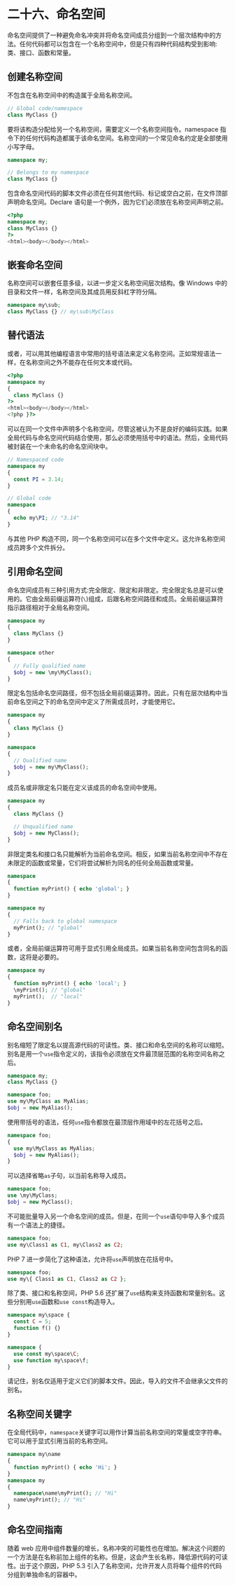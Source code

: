 # 二十六、命名空间

命名空间提供了一种避免命名冲突并将命名空间成员分组到一个层次结构中的方法。任何代码都可以包含在一个名称空间中，但是只有四种代码结构受到影响:类、接口、函数和常量。

## 创建名称空间

不包含在名称空间中的构造属于全局名称空间。

```php
// Global code/namespace
class MyClass {}

```

要将该构造分配给另一个名称空间，需要定义一个名称空间指令。namespace 指令下的任何代码构造都属于该命名空间。名称空间的一个常见命名约定是全部使用小写字母。

```php
namespace my;

// Belongs to my namespace
class MyClass {}

```

包含命名空间代码的脚本文件必须在任何其他代码、标记或空白之前，在文件顶部声明命名空间。Declare 语句是一个例外，因为它们必须放在名称空间声明之前。

```php
<?php
namespace my;
class MyClass {}
?>
<html><body></body></html>

```

## 嵌套命名空间

名称空间可以嵌套任意多级，以进一步定义名称空间层次结构。像 Windows 中的目录和文件一样，名称空间及其成员用反斜杠字符分隔。

```php
namespace my\sub;
class MyClass {} // my\sub\MyClass

```

## 替代语法

或者，可以用其他编程语言中常用的括号语法来定义名称空间。正如常规语法一样，在名称空间之外不能存在任何文本或代码。

```php
<?php
namespace my
{
  class MyClass {}
?>
<html><body></body></html>
<?php }?>

```

可以在同一个文件中声明多个名称空间，尽管这被认为不是良好的编码实践。如果全局代码与命名空间代码结合使用，那么必须使用括号中的语法。然后，全局代码被封装在一个未命名的命名空间块中。

```php
// Namespaced code
namespace my
{
  const PI = 3.14;
}

// Global code
namespace
{
  echo my\PI; // "3.14"
}

```

与其他 PHP 构造不同，同一个名称空间可以在多个文件中定义。这允许名称空间成员跨多个文件拆分。

## 引用命名空间

命名空间成员有三种引用方式:完全限定、限定和非限定。完全限定名总是可以使用的。它由全局前缀运算符(`\`)组成，后跟名称空间路径和成员。全局前缀运算符指示路径相对于全局名称空间。

```php
namespace my
{
  class MyClass {}
}

namespace other
{
  // Fully qualified name
  $obj = new \my\MyClass();
}

```

限定名包括命名空间路径，但不包括全局前缀运算符。因此，只有在层次结构中当前命名空间之下的命名空间中定义了所需成员时，才能使用它。

```php
namespace my
{
  class MyClass {}
}

namespace
{
  // Qualified name
  $obj = new my\MyClass();
}

```

成员名或非限定名只能在定义该成员的命名空间中使用。

```php
namespace my
{
  class MyClass {}

  // Unqualified name
  $obj = new MyClass();
}

```

非限定类名和接口名只能解析为当前命名空间。相反，如果当前名称空间中不存在未限定的函数或常量，它们将尝试解析为同名的任何全局函数或常量。

```php
namespace
{
  function myPrint() { echo 'global'; }
}

namespace my
{
  // Falls back to global namespace
  myPrint(); // "global"
}

```

或者，全局前缀运算符可用于显式引用全局成员。如果当前名称空间包含同名的函数，这将是必要的。

```php
namespace my
{
  function myPrint() { echo 'local'; }
  \myPrint(); // "global"
  myPrint();  // "local"
}

```

## 命名空间别名

别名缩短了限定名以提高源代码的可读性。类、接口和命名空间的名称可以缩短。别名是用一个`use`指令定义的，该指令必须放在文件最顶层范围的名称空间名称之后。

```php
namespace my;
class MyClass {}

namespace foo;
use my\MyClass as MyAlias;
$obj = new MyAlias();

```

使用带括号的语法，任何`use`指令都放在最顶层作用域中的左花括号之后。

```php
namespace foo;
{
  use my\MyClass as MyAlias;
  $obj = new MyAlias();
}

```

可以选择省略`as`子句，以当前名称导入成员。

```php
namespace foo;
use \my\MyClass;
$obj = new MyClass();

```

不可能批量导入另一个命名空间的成员。但是，在同一个`use`语句中导入多个成员有一个语法上的捷径。

```php
namespace foo;
use my\Class1 as C1, my\Class2 as C2;

```

PHP 7 进一步简化了这种语法，允许将`use`声明放在花括号中。

```php
namespace foo;
use my\{ Class1 as C1, Class2 as C2 };

```

除了类、接口和名称空间，PHP 5.6 还扩展了`use`结构来支持函数和常量别名。这些分别用`use`函数和`use const`构造导入。

```php
namespace my\space {
  const C = 5;
  function f() {}
}

namespace {
  use const my\space\C;
  use function my\space\f;
}

```

请记住，别名仅适用于定义它们的脚本文件。因此，导入的文件不会继承父文件的别名。

## 名称空间关键字

在全局代码中，`namespace`关键字可以用作计算当前名称空间的常量或空字符串。它可以用于显式引用当前的名称空间。

```php
namespace my\name
{
  function myPrint() { echo 'Hi'; }
}
namespace my
{
  namespace\name\myPrint(); // "Hi"
  name\myPrint(); // "Hi"
}

```

## 命名空间指南

随着 web 应用中组件数量的增长，名称冲突的可能性也在增加。解决这个问题的一个方法是在名称前加上组件的名称。但是，这会产生长名称，降低源代码的可读性。出于这个原因，PHP 5.3 引入了名称空间，允许开发人员将每个组件的代码分组到单独命名的容器中。